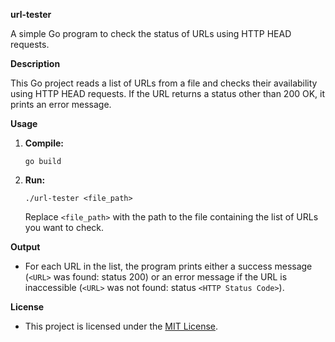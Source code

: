 **url-tester**

A simple Go program to check the status of URLs using HTTP HEAD requests.

**Description**

This Go project reads a list of URLs from a file and checks their availability using HTTP HEAD requests. If the URL returns a status other than 200 OK, it prints an error message.

**Usage**

1. **Compile:**

   ```
   go build
   ```

2. **Run:**

   ```
   ./url-tester <file_path>
   ```

   Replace `<file_path>` with the path to the file containing the list of URLs you want to check.

**Output**

- For each URL in the list, the program prints either a success message (`<URL>` was found: status 200) or an error message if the URL is inaccessible (`<URL>` was not found: status `<HTTP Status Code>`).

**License**

- This project is licensed under the [MIT License](LICENSE).
